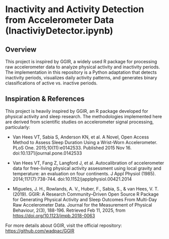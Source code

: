 # Inactivity and Activity Detection from Accelerometer Data (InactiviyDetector.ipynb)

## Overview
This project is inspired by GGIR, a widely used R package for processing raw accelerometer data to analyze physical activity and inactivity periods. The implementation in this repository is a Python adaptation that detects inactivity periods, visualizes daily activity patterns, and generates binary classifications of active vs. inactive periods.

## Inspiration & References
This project is heavily inspired by GGIR, an R package developed for physical activity and sleep research. The methodologies implemented here are derived from scientific studies on accelerometer signal processing, particularly:

- Van Hees VT, Sabia S, Anderson KN, et al. A Novel, Open Access Method to Assess Sleep Duration Using a Wrist-Worn Accelerometer. PLoS One. 2015;10(11):e0142533. Published 2015 Nov 16. doi:10.1371/journal.pone.0142533
  
- Van Hees VT, Fang Z, Langford J, et al. Autocalibration of accelerometer data for free-living physical activity assessment using local gravity and temperature: an evaluation on four continents. J Appl Physiol (1985). 2014;117(7):738-744. doi:10.1152/japplphysiol.00421.2014
  
- Migueles, J. H., Rowlands, A. V., Huber, F., Sabia, S., & van Hees, V. T. (2019). GGIR: A Research Community–Driven Open Source R Package for Generating Physical Activity and Sleep Outcomes From Multi-Day Raw Accelerometer Data. Journal for the Measurement of Physical Behaviour, 2(3), 188-196. Retrieved Feb 11, 2025, from https://doi.org/10.1123/jmpb.2018-0063

For more details about GGIR, visit the official repository: https://github.com/wadpac/GGIR
